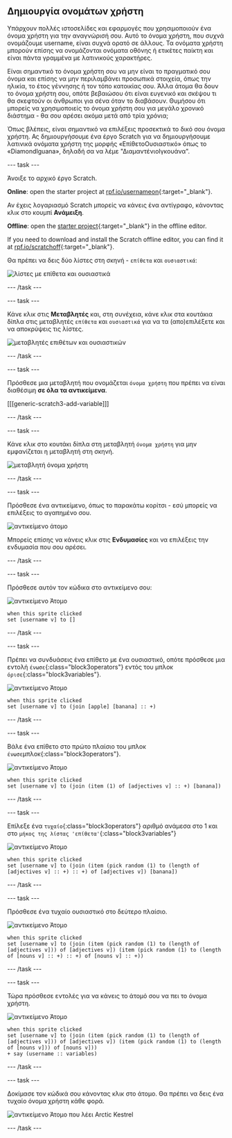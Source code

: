 ## Δημιουργία ονομάτων χρήστη

Υπάρχουν πολλές ιστοσελίδες και εφαρμογές που χρησιμοποιούν ένα όνομα χρήστη για την αναγνώρισή σου. Αυτό το όνομα χρήστη, που συχνά ονομάζουμε username, είναι συχνά ορατό σε άλλους. Τα ονόματα χρήστη μπορούν επίσης να ονομάζονται ονόματα οθόνης ή ετικέτες παίκτη και είναι πάντα γραμμένα με λατινικούς χαρακτήρες.

Είναι σημαντικό το όνομα χρήστη σου να μην είναι το πραγματικό σου όνομα και επίσης να μην περιλαμβάνει προσωπικά στοιχεία, όπως την ηλικία, το έτος γέννησης ή τον τόπο κατοικίας σου. Άλλα άτομα θα δουν το όνομα χρήστη σου, οπότε βεβαιώσου ότι είναι ευγενικό και σκέψου τι θα σκεφτούν οι άνθρωποι για σένα όταν το διαβάσουν. Θυμήσου ότι μπορείς να χρησιμοποιείς το όνομα χρήστη σου για μεγάλο χρονικό διάστημα - θα σου αρέσει ακόμα μετά από τρία χρόνια;

Όπως βλέπεις, είναι σημαντικό να επιλέξεις προσεκτικά το δικό σου όνομα χρήστη. Ας δημιουργήσουμε ένα έργο Scratch για να δημιουργήσουμε λατινικά ονόματα χρήστη της μορφής «ΕπίθετοΟυσιαστικό» όπως το «DiamondIguana», δηλαδή σα να λέμε "ΔιαμαντένιοΙγκουάνα".

\--- task \---

Άνοιξε το αρχικό έργο Scratch.

**Online**: open the starter project at [rpf.io/usernameon](https://rpf.io/usernameon){:target="_blank"}.

Αν έχεις λογαριασμό Scratch μπορείς να κάνεις ένα αντίγραφο, κάνοντας κλικ στο κουμπί **Ανάμειξη**.

**Offline**: open the [starter project](https://rpf.io/p/en/username-generator-go){:target="_blank"} in the offline editor.

If you need to download and install the Scratch offline editor, you can find it at [rpf.io/scratchoff](https://rpf.io/scratchoff){:target="_blank"}.

Θα πρέπει να δεις δύο λίστες στη σκηνή - `επίθετα` και `ουσιαστικά`:

![λίστες με επίθετα και ουσιαστικά](images/usernames-lists.png)

\--- /task \---

\--- task \---

Κάνε κλικ στις **Μεταβλητές** και, στη συνέχεια, κάνε κλικ στα κουτάκια δίπλα στις μεταβλητές `επίθετα` και `ουσιαστικά` για να τα (απο)επιλέξετε και να αποκρύψεις τις λίστες. 

![μεταβλητές επιθέτων και ουσιαστικών](images/usernames-hide.png)

\--- /task \---

\--- task \---

Πρόσθεσε μια μεταβλητή που ονομάζεται `όνομα χρήστη` που πρέπει να είναι διαθέσιμη **σε όλα τα αντικείμενα**.

[[[generic-scratch3-add-variable]]]

\--- /task \---

\--- task \---

Κάνε κλικ στο κουτάκι δίπλα στη μεταβλητή `όνομα χρήστη` για μην εμφανίζεται η μεταβλητή στη σκηνή.

![μεταβλητή όνομα χρήστη](images/usernames-hide-variable.png)

\--- /task \---

\--- task \---

Πρόσθεσε ένα αντικείμενο, όπως το παρακάτω κορίτσι - εσύ μπορείς να επιλέξεις το αγαπημένο σου.

![αντικείμενο άτομο](images/usernames-person.png)

Μπορείς επίσης να κάνεις κλικ στις **Ενδυμασίες** και να επιλέξεις την ενδυμασία που σου αρέσει.

\--- /task \---

\--- task \---

Πρόσθεσε αυτόν τον κώδικα στο αντικείμενο σου:

![αντικείμενο Άτομο](images/person-sprite.png)

```blocks3
when this sprite clicked
set [username v] to []
```

\--- /task \---

\--- task \---

Πρέπει να συνδυάσεις ένα επίθετο με ένα ουσιαστικό, οπότε πρόσθεσε μια εντολή `ένωσε`{:class="block3operators"} εντός του μπλοκ `όρισε`{:class="block3variables"}.

![αντικείμενο Άτομο](images/person-sprite.png)

```blocks3
when this sprite clicked
set [username v] to (join [apple] [banana] :: +)
```

\--- /task \---

\--- task \---

Βάλε ένα επίθετο στο πρώτο πλαίσιο του μπλοκ `ένωσε`μπλοκ{:class="block3operators"}.

![αντικείμενο Άτομο](images/person-sprite.png)

```blocks3
when this sprite clicked
set [username v] to (join (item (1) of [adjectives v] :: +) [banana])
```

\--- /task \---

\--- task \---

Επίλεξε ένα `τυχαίο`{:class="block3operators"} αριθμό ανάμεσα στο 1 και στο `μήκος της λίστας 'επίθετα'`{:class="block3variables"}

![αντικείμενο Άτομο](images/person-sprite.png)

```blocks3
when this sprite clicked
set [username v] to (join (item (pick random (1) to (length of [adjectives v] :: +) :: +) of [adjectives v]) [banana])
```

\--- /task \---

\--- task \---

Πρόσθεσε ένα τυχαίο ουσιαστικό στο δεύτερο πλαίσιο.

![αντικείμενο Άτομο](images/person-sprite.png)

```blocks3
when this sprite clicked
set [username v] to (join (item (pick random (1) to (length of [adjectives v])) of [adjectives v]) (item (pick random (1) to (length of [nouns v] :: +) :: +) of [nouns v] :: +))
```

\--- /task \---

\--- task \---

Τώρα πρόσθεσε εντολές για να κάνεις το άτομό σου να πει το όνομα χρήστη.

![αντικείμενο Άτομο](images/person-sprite.png)

```blocks3
when this sprite clicked
set [username v] to (join (item (pick random (1) to (length of [adjectives v])) of [adjectives v]) (item (pick random (1) to (length of [nouns v])) of [nouns v]))
+ say (username :: variables)
```

\--- /task \---

\--- task \---

Δοκίμασε τον κώδικά σου κάνοντας κλικ στο άτομο. Θα πρέπει να δεις ένα τυχαίο όνομα χρήστη κάθε φορά.

![αντικείμενο Άτομο που λέει Arctic Kestrel](images/usernames-click.png)

\--- /task \---